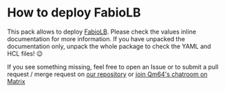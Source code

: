# How to deploy FabioLB

This pack allows to deploy [FabioLB](http://fabiolb.net/).
Please check the values inline documentation for more information. If you
have unpacked the documentation only, unpack the whole package to check
the YAML and HCL files! 😉

If you see something missing, feel free to open an Issue or to submit a 
pull request / merge request on [our repository](http://gitlab.com/Qm64/backpack)
or [join Qm64's chatroom on Matrix](https://matrix.to/#/#qm64:matrix.org?via=matrix.org)